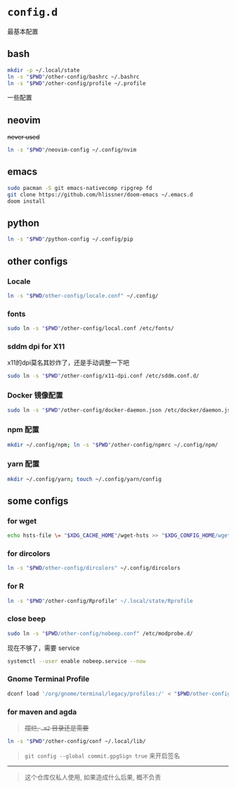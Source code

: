 # `config.d`

最基本配置

## bash

```bash
mkdir -p ~/.local/state
ln -s "$PWD"/other-config/bashrc ~/.bashrc
ln -s "$PWD"/other-config/profile ~/.profile
```

一些配置

## neovim

~~never used~~

```bash
ln -s "$PWD"/neovim-config ~/.config/nvim
```

## emacs

```bash
sudo pacman -S git emacs-nativecomp ripgrep fd
git clone https://github.com/hlissner/doom-emacs ~/.emacs.d
doom install
```

## python

```bash
ln -s "$PWD"/python-config ~/.config/pip
```

## other configs

### Locale

```bash
ln -s "$PWD/other-config/locale.conf" ~/.config/
```

### fonts

```bash
sudo ln -s "$PWD"/other-config/local.conf /etc/fonts/
```



### sddm dpi for X11

x11的dpi莫名其妙炸了，还是手动调整一下吧

```bash
sudo ln -s "$PWD"/other-config/x11-dpi.conf /etc/sddm.conf.d/
```

### Docker 镜像配置

```bash
sudo ln -s "$PWD"/other-config/docker-daemon.json /etc/docker/daemon.json
```

### npm 配置

```bash
mkdir ~/.config/npm; ln -s "$PWD"/other-config/npmrc ~/.config/npm/
```

### yarn 配置

```bash
mkdir ~/.config/yarn; touch ~/.config/yarn/config
```

## some configs

### for wget

```bash
echo hsts-file \= "$XDG_CACHE_HOME"/wget-hsts >> "$XDG_CONFIG_HOME/wgetrc"
```

### for dircolors

```bash
ln -s "$PWD/other-config/dircolors" ~/.config/dircolors
```

### for R

```bash
ln -s "$PWD"/other-config/Rprofile" ~/.local/state/Rprofile
```

### close beep

```bash
sudo ln -s "$PWD/other-config/nobeep.conf" /etc/modprobe.d/
```

现在不够了，需要 service

```bash
systemctl --user enable nobeep.service --now
```

### Gnome Terminal Profile

```bash
dconf load '/org/gnome/terminal/legacy/profiles:/' < "$PWD/other-config/gnome-profile.dconf"
```

### for maven and agda

> ~~摆烂, `.m2` 目录还是需要~~

```bash
ln -s "$PWD"/other-config/conf ~/.local/lib/
```

> `git config --global commit.gpgSign true` 来开启签名

---

> 这个仓库仅私人使用, 如果造成什么后果, 概不负责
